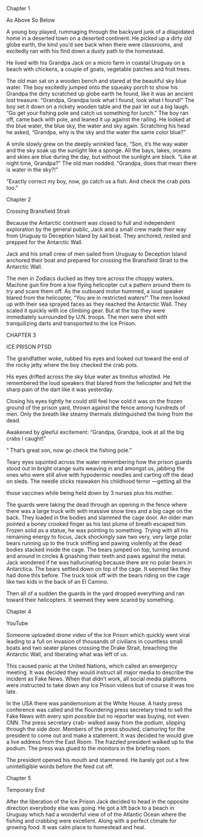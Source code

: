&#x200B;

Chapter 1

As Above So Below

A young boy played, rummaging through the backyard junk of a dilapidated home in a deserted town on a deserted continent. He picked up a dirty old globe earth, the kind you’d see back when there were classrooms, and excitedly ran with his find down a dusty path to the homestead. 

He lived with his Grandpa Jack on a micro farm in coastal Uruguay on a beach with chickens, a couple of goats, vegetable patches and fruit trees.

The old man sat on a wooden bench and stared at the beautiful sky blue water. The boy excitedly jumped onto the squeaky porch to show his Grandpa the dirty scratched up globe earth he found, like it was an ancient lost treasure. “Grandpa, Grandpa look what I found, look what I found!” The boy set it down on a rickety wooden table and the pair let out a big laugh. “Go get your fishing pole and catch us something for lunch.” The boy ran off, came back with pole, and leaned it up against the railing. He looked at the blue water, the blue sky, the water and sky again. Scratching his head he asked, “Grandpa, why is the sky and the water the same color blue?”

A smile slowly grew on the deeply wrinkled face, “Son, it’s the way water and the sky soak up the sunlight like a sponge. All the bays, lakes, oceans and skies are blue during the day, but without the sunlight are black. “Like at night time, Grandpa?” The old man nodded. “Grandpa, does that mean there is water in the sky?!”  

“Exactly correct my boy, now, go catch us a fish. And check the crab pots too.”

Chapter 2

Crossing Bransfield Strait

Because the Antarctic continent was closed to full and independent exploration by the general public, Jack and a small crew made their way from Uruguay to Deception Island by sail boat. They anchored, rested and prepped for the Antarctic Wall. 

Jack and his small crew of men sailed from Uruguay to Deception Island anchored their boat and prepared for crossing the Bransfield Strait to the Antarctic Wall.

The men in Zodiacs ducked as they tore across the choppy waters. Machine gun fire from a low flying helicopter cut a pattern around them to try and scare them off. As the outboard motor hummed, a loud speaker blared from the helicopter, “You are in restricted waters!” The men looked up with their sea sprayed faces as they reached the Antarctic Wall. They scaled it quickly with ice climbing gear. But at the top they were immediately surrounded by U.N. troops. The men were shot with tranquilizing darts and transported to the Ice Prison.

CHAPTER 3

ICE PRISON PTSD

The grandfather woke, rubbed his eyes and looked out toward the end of the rocky jetty where the boy checked the crab pots.

His eyes drifted across the sky blue water as tinnitus whistled. He remembered the loud speakers that blared from the helicopter and felt the sharp pain of the dart like it was yesterday.

Closing his eyes tightly he could still feel how cold it was on the frozen ground of the prison yard, thrown against the fence among hundreds of men. Only the breath like steamy thermals distinguished the living from the dead.

Awakened by gleeful excitement: “Grandpa, Grandpa, look at all the big crabs I caught!”

“ That’s great son, now go check the fishing pole.” 

Teary eyes squinted across the water remembering how the prison guards stood out in bright orange suits weaving in and amongst us, jabbing the ones who were still alive with hypodermic needles and carting off the dead on sleds. The needle sticks reawaken his childhood terror —getting all the

those vaccines while being held down by 3 nurses plus his mother. 

The guards were taking the dead through an opening in the fence where there was a large truck with with massive snow tires and a big cage on the back. They loaded in the bodies and slammed the cage door. An older man pointed a boney crooked finger as his last plume of breath escaped him. Frozen solid as a statue, he was pointing to something. Trying with all his remaining energy to focus, Jack shockingly saw two very, very large polar bears running up to the truck sniffing and pawing violently at the dead bodies stacked inside the cage. The bears jumped on top, turning around and around in circles & gnashing their teeth and paws against the metal. Jack wondered if he was hallucinating because there are no polar bears in Antarctica. The bears settled down on top of the cage. It seemed like they had done this before. The truck took off with the bears riding on the cage like two kids in the back of an El Camino. 

Then all of a sudden the guards in the yard dropped everything and ran toward their helicopters. It seemed they were scared by something.

Chapter 4 

YouTube

Someone uploaded drone video of the Ice Prison which quickly went viral leading to a full on invasion of thousands of civilians in countless small boats and two seater planes crossing the Drake Strait, breaching the Antarctic Wall, and liberating what was left of us.

This caused panic at the United Nations, which called an emergency meeting. It was decided they would instruct all major media to describe the incident as Fake News. When that didn’t work, all social media platforms were instructed to take down any Ice Prison videos but of course it was too late. 

In the USA there was pandemonium at the White House. A hasty press conference was called and the floundering press secretary tried to sell the Fake News with every spin possible but no reporter was buying, not even CNN. The press secretary crab- walked away from the podium, slipping through the side door. Members of the press shouted, clamoring for the president to come out and make a statement.  It was decided he would give a live address from the East Room. The frazzled president walked up to the podium. The press was glued to the monitors in the briefing room.

The president opened his mouth and stammered. He barely got out a few unintelligible words before the feed cut off. 

Chapter 5

Temporary End

After the liberation of the Ice Prison Jack decided to head in the opposite direction everybody else was going. He got a lift back to a beach in Uruguay which had a wonderful view of of the Atlantic Ocean where the fishing and crabbing were excellent. Along with a perfect climate for growing food. It was calm place to homestead and heal.